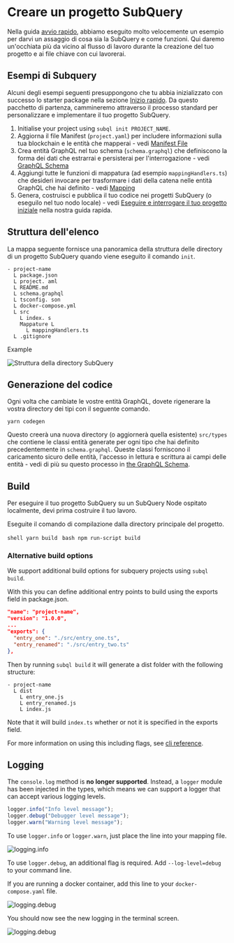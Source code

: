 # Creare un progetto SubQuery

Nella guida [avvio rapido](/quickstart/quickstart-polkadot.md), abbiamo eseguito molto velocemente un esempio per darvi un assaggio di cosa sia la SubQuery e come funzioni. Qui daremo un'occhiata più da vicino al flusso di lavoro durante la creazione del tuo progetto e ai file chiave con cui lavorerai.

## Esempi di Subquery

Alcuni degli esempi seguenti presuppongono che tu abbia inizializzato con successo lo starter package nella sezione [Inizio rapido](../quickstart/quickstart-polkadot.md). Da questo pacchetto di partenza, cammineremo attraverso il processo standard per personalizzare e implementare il tuo progetto SubQuery.

1. Initialise your project using `subql init PROJECT_NAME`.
2. Aggiorna il file Manifest (`project.yaml`) per includere informazioni sulla tua blockchain e le entità che mapperai - vedi [Manifest File](./manifest.md)
3. Crea entità GraphQL nel tuo schema (`schema.graphql`) che definiscono la forma dei dati che estrarrai e persisterai per l'interrogazione - vedi [GraphQL Schema](./graphql.md)
4. Aggiungi tutte le funzioni di mappatura (ad esempio `mappingHandlers.ts`) che desideri invocare per trasformare i dati della catena nelle entità GraphQL che hai definito - vedi [Mapping](./mapping.md)
5. Genera, costruisci e pubblica il tuo codice nei progetti SubQuery (o eseguilo nel tuo nodo locale) - vedi [Eseguire e interrogare il tuo progetto iniziale](./quickstart-polkadot.md#running-and-querying-your-starter-project) nella nostra guida rapida.

## Struttura dell'elenco

La mappa seguente fornisce una panoramica della struttura delle directory di un progetto SubQuery quando viene eseguito il comando `init`.

```
- project-name
  L package.json
  L project. aml
  L README.md
  L schema.graphql
  L tsconfig. son
  L docker-compose.yml
  L src
    L index. s
    Mappature L
      L mappingHandlers.ts
  L .gitignore
```

Example

![Struttura della directory SubQuery](/assets/img/subQuery_directory_stucture.png)

## Generazione del codice

Ogni volta che cambiate le vostre entità GraphQL, dovete rigenerare la vostra directory dei tipi con il seguente comando.

```
yarn codegen
```

Questo creerà una nuova directory (o aggiornerà quella esistente) `src/types` che contiene le classi entità generate per ogni tipo che hai definito precedentemente in `schema.graphql`. Queste classi forniscono il caricamento sicuro delle entità, l'accesso in lettura e scrittura ai campi delle entità - vedi di più su questo processo in [the GraphQL Schema](./graphql.md).

## Build

Per eseguire il tuo progetto SubQuery su un SubQuery Node ospitato localmente, devi prima costruire il tuo lavoro.

Eseguite il comando di compilazione dalla directory principale del progetto.

<CodeGroup> <CodeGroupItem title="YARN" active> `shell yarn build ` </CodeGroupItem>
<CodeGroupItem title="NPM"> `bash npm run-script build ` </CodeGroupItem> </CodeGroup>

### Alternative build options

We support additional build options for subquery projects using `subql build`.

With this you can define additional entry points to build using the exports field in package.json.

```json
"name": "project-name",
"version": "1.0.0",
...
"exports": {
  "entry_one": "./src/entry_one.ts",
  "entry_renamed": "./src/entry_two.ts"
},
```

Then by running `subql build` it will generate a dist folder with the following structure:

```
- project-name
  L dist
    L entry_one.js
    L entry_renamed.js
    L index.js
```

Note that it will build `index.ts` whether or not it is specified in the exports field.

For more information on using this including flags, see [cli reference](https://doc.subquery.network/run_publish/references/#build).

## Logging

The `console.log` method is **no longer supported**. Instead, a `logger` module has been injected in the types, which means we can support a logger that can accept various logging levels.

```typescript
logger.info("Info level message");
logger.debug("Debugger level message");
logger.warn("Warning level message");
```

To use `logger.info` or `logger.warn`, just place the line into your mapping file.

![logging.info](/assets/img/logging_info.png)

To use `logger.debug`, an additional flag is required. Add `--log-level=debug` to your command line.

If you are running a docker container, add this line to your `docker-compose.yaml` file.

![logging.debug](/assets/img/logging_debug.png)

You should now see the new logging in the terminal screen.

![logging.debug](/assets/img/subquery_logging.png)
